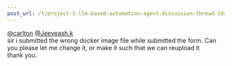 ```yaml
---
post_url: /t/project-1-llm-based-automation-agent-discussion-thread-tds-jan-2025/164277/341
---
```

[@carlton](/u/carlton) [@Jeeveash.k](/u/jeeveash.k)  
sir i submitted the wrong docker image file while submitted the form. Can you please let me change it, or make it such that we can reupload it  
thank you.
